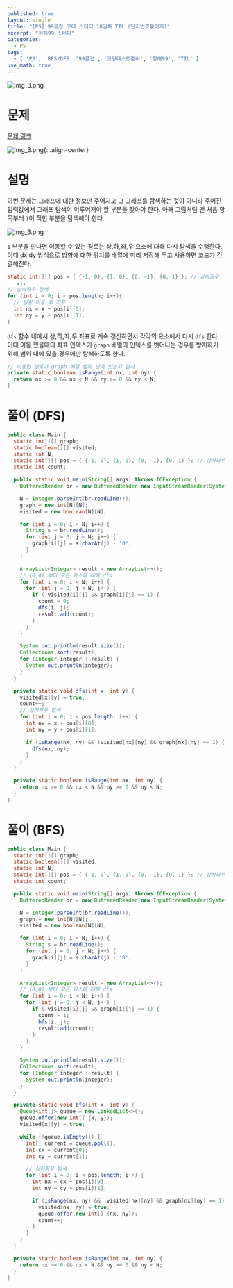 ```yaml
---
published: true
layout: single
title: "[PS] 99클럽 코테 스터디 18일차 TIL (단지번호붙이기)"
excerpt: "항해99 스터디"
categories:
  - PS
tags:
  - [ 'PS', 'BFS/DFS','99클럽', '코딩테스트준비', '항해99', 'TIL' ]
use_math: true
---
```



![img_3.png](https://github.com/zhtmr/static-files-for-posting/blob/main/static-files-for-posting/20240722/99club_TIL_thumbnail/%EA%B8%B0%EB%B3%B8%ED%98%951_java.png?raw=true)

# 문제

[문제 링크](https://www.acmicpc.net/problem/2667)

![img_3.png](https://github.com/zhtmr/static-files-for-posting/blob/main/static-files-for-posting/20240808/ex.png?raw=true){:
.align-center}

# 설명

이번 문제는 그래프에 대한 정보만 주어지고 그 그래프를 탐색하는 것이 아니라 주어진 입력값에서 그래프 탐색이 이루어져야 할 부분을 찾아야 한다.
아래 그림처럼 맨 처음 항목부터 `1`이 적힌 부분을 탐색해야 한다. 

![img_3.png](https://github.com/zhtmr/static-files-for-posting/blob/main/static-files-for-posting/20240808/dxdy.png?raw=true)

`1` 부분을 만나면 이동할 수 있는 경로는 상,하,좌,우 요소에 대해 다시 탐색을 수행한다. 이때 dx dy 방식으로 방향에 대한 위치를 배열에 미리 저장해 두고 사용하면 코드가 간결해진다.

```java
static int[][] pos = { {-1, 0}, {1, 0}, {0, -1}, {0, 1} }; // 상하좌우
   ...
// 상하좌우 탐색
for (int i = 0; i < pos.length; i++){
  // 방향 이동 후 좌표
  int nx = x + pos[i][0];   
  int ny = y + pos[i][1];
}
```

`dfs` 함수 내에서 상,하,좌,우 좌표로 계속 갱신하면서 각각의 요소에서 다시 `dfs` 한다. 이때 이동 했을때의 좌표 인덱스가 `graph` 배열의 인덱스를 벗어나는 경우를 방지하기 위해 범위 내에 있을 경우에만 탐색하도록 한다.
```java
// 이동한 경로가 graph 배열 범위 안에 있는지 검사
private static boolean isRange(int nx, int ny) {
  return nx >= 0 && nx < N && ny >= 0 && ny < N;
}
```

# 풀이 (DFS)

```java
public class Main {
  static int[][] graph;
  static boolean[][] visited;
  static int N;
  static int[][] pos = { {-1, 0}, {1, 0}, {0, -1}, {0, 1} }; // 상하좌우
  static int count;

  public static void main(String[] args) throws IOException {
    BufferedReader br = new BufferedReader(new InputStreamReader(System.in));

    N = Integer.parseInt(br.readLine());
    graph = new int[N][N];
    visited = new boolean[N][N];

    for (int i = 0; i < N; i++) {
      String s = br.readLine();
      for (int j = 0; j < N; j++) {
        graph[i][j] = s.charAt(j) - '0';
      }
    }

    ArrayList<Integer> result = new ArrayList<>();
    // (0,0) 부터 모든 요소에 대해 dfs
    for (int i = 0; i < N; i++) {
      for (int j = 0; j < N; j++) {
        if (!visited[i][j] && graph[i][j] == 1) {
          count = 0;
          dfs(i, j);
          result.add(count);
        }
      }
    }

    System.out.println(result.size());
    Collections.sort(result);
    for (Integer integer : result) {
      System.out.println(integer);
    }
  }

  private static void dfs(int x, int y) {
    visited[x][y] = true;
    count++;
    // 상하좌우 탐색
    for (int i = 0; i < pos.length; i++) {
      int nx = x + pos[i][0];
      int ny = y + pos[i][1];

      if (isRange(nx, ny) && !visited[nx][ny] && graph[nx][ny] == 1) {
        dfs(nx, ny);
      }
    }
  }

  private static boolean isRange(int nx, int ny) {
    return nx >= 0 && nx < N && ny >= 0 && ny < N;
  }
}

```

# 풀이 (BFS)

```java
public class Main {
  static int[][] graph;
  static boolean[][] visited;
  static int N;
  static int[][] pos = { {-1, 0}, {1, 0}, {0, -1}, {0, 1} }; // 상하좌우
  static int count;

  public static void main(String[] args) throws IOException {
    BufferedReader br = new BufferedReader(new InputStreamReader(System.in));

    N = Integer.parseInt(br.readLine());
    graph = new int[N][N];
    visited = new boolean[N][N];

    for (int i = 0; i < N; i++) {
      String s = br.readLine();
      for (int j = 0; j < N; j++) {
        graph[i][j] = s.charAt(j) - '0';
      }
    }

    ArrayList<Integer> result = new ArrayList<>();
    // (0,0) 부터 모든 요소에 대해 dfs
    for (int i = 0; i < N; i++) {
      for (int j = 0; j < N; j++) {
        if (!visited[i][j] && graph[i][j] == 1) {
          count = 1;
          bfs(i, j);
          result.add(count);
        }
      }
    }

    System.out.println(result.size());
    Collections.sort(result);
    for (Integer integer : result) {
      System.out.println(integer);
    }
  }

  private static void bfs(int x, int y) {
    Queue<int[]> queue = new LinkedList<>();
    queue.offer(new int[] {x, y});
    visited[x][y] = true;

    while (!queue.isEmpty()) {
      int[] current = queue.poll();
      int cx = current[0];
      int cy = current[1];

      // 상하좌우 탐색
      for (int i = 0; i < pos.length; i++) {
        int nx = cx + pos[i][0];
        int ny = cy + pos[i][1];

        if (isRange(nx, ny) && !visited[nx][ny] && graph[nx][ny] == 1) {
          visited[nx][ny] = true;
          queue.offer(new int[] {nx, ny});
          count++;
        }
      }
    }
  }

  private static boolean isRange(int nx, int ny) {
    return nx >= 0 && nx < N && ny >= 0 && ny < N;
  }
}
```
